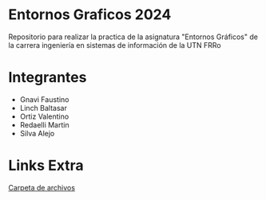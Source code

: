 # Entornos Graficos 2024
Repositorio para realizar la practica de la asignatura "Entornos Gráficos" de la carrera ingeniería en sistemas de información de la UTN FRRo 

# Integrantes
- Gnavi Faustino
- Linch Baltasar
- Ortiz Valentino
- Redaelli Martin
- Silva Alejo

# Links Extra
[Carpeta de archivos](https://drive.google.com/drive/folders/1_mO5OaXHCMcR2bZKeVU76ZarQV-zXfJj?usp=sharing)
